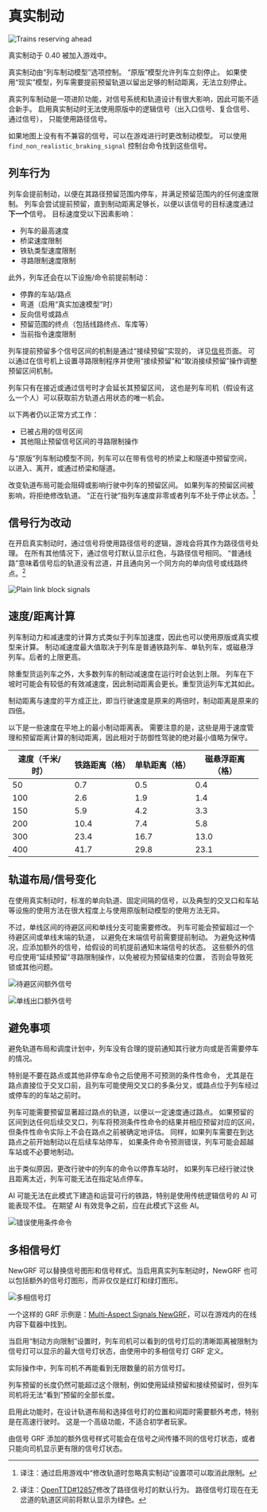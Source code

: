 # 真实制动

![Trains reserving ahead](images/realistic-braking-header.png)

真实制动于 0.40 被加入游戏中。

真实制动由“列车制动模型”选项控制。
“原版”模型允许列车立刻停止。
如果使用“现实”模型，列车需要提前预留轨道以留出足够的制动距离，无法立刻停止。

真实列车制动是一项进阶功能，对信号系统和轨道设计有很大影响，因此可能不适合新手。
启用真实制动时无法使用原版中的逻辑信号（出入口信号、复合信号、通过信号），
只能使用路径信号。

如果地图上没有有不兼容的信号，可以在游戏进行时更改制动模型。
可以使用 `find_non_realistic_braking_signal` 控制台命令找到这些信号。

## 列车行为

列车会提前制动，以便在其路径预留范围内停车，并满足预留范围内的任何速度限制。
列车会尝试提前预留，直到制动距离足够长，以便以该信号的目标速度通过**下一个**信号。
目标速度受以下因素影响：

- 列车的最高速度
- 桥梁速度限制
- 铁轨类型速度限制
- 寻路限制速度限制

此外，列车还会在以下设施/命令前提前制动：

- 停靠的车站/路点
- 弯道（启用“真实加速模型”时）
- 反向信号或路点
- 预留范围的终点（包括线路终点、车库等）
- 当前指令速度限制

列车提前预留多个信号区间的机制是通过“接续预留”实现的，
详见[信号](./Signalling.md#寻路限制)页面。
可以通过在信号机上设置寻路限制程序并使用“接续预留”和“取消接续预留”操作调整预留区间机制。

列车只有在接近或通过信号时才会延长其预留区间，
这也是列车司机（假设有这么一个人）可以获取前方轨道占用状态的唯一机会。

以下两者仍以正常方式工作：

- 已被占用的信号区间
- 其他阻止预留信号区间的寻路限制操作

与“原版”列车制动模型不同，列车可以在带有信号的桥梁上和隧道中预留空间，
以进入、离开，或通过桥梁和隧道。

改变轨道布局可能会阻碍或影响行驶中列车的预留区间。
如果列车的预留区间被影响，将拒绝修改轨道。
“正在行驶”指列车速度非零或者列车不处于停止状态。[^editing_track]

[^editing_track]: 译注：通过启用游戏中“修改轨道时忽略真实制动”设置项可以取消此限制。

## 信号行为改动

在开启真实制动时，通过信号将使用路径信号的逻辑，游戏会将其作为路径信号处理。
在所有其他情况下，通过信号灯默认显示红色，与路径信号相同。
“普通线路”意味着信号后的轨道没有岔道，并且通向另一个同方向的单向信号或线路终点。[^signal_default_green]

[^signal_default_green]: 译注：[OpenTTD#12857](https://github.com/OpenTTD/OpenTTD/pull/12857)修改了路径信号灯的默认行为。
路径信号灯现在在无岔道的轨道区间前将默认显示为绿色。

![Plain link block signals](images/realistic-braking-auto-signals.png)

## 速度/距离计算

列车制动力和减速度的计算方式类似于列车加速度，因此也可以使用原版或真实模型来计算。
制动减速度最大值取决于列车是普通铁路列车、单轨列车，或磁悬浮列车。后者的上限更高。

除重型货运列车之外，大多数列车的制动减速度在运行时会达到上限。
列车在下坡时可能会有较低的有效减速度，因此制动距离会更长。重型货运列车尤其如此。

制动距离与速度的平方成正比，即当行驶速度是原来的两倍时，制动距离是原来的四倍。

以下是一些速度在平地上的最小制动距离表。
需要注意的是，这些是用于速度管理和预留距离计算的制动距离，因此相对于防御性驾驶的绝对最小值略为保守。

| 速度（千米/时） | 铁路距离（格） | 单轨距离（格） | 磁悬浮距离（格） |
|---------------|--------------|--------------|----------------|
| 50            | 0.7          | 0.5          | 0.4            |
| 100           | 2.6          | 1.9          | 1.4            |
| 150           | 5.9          | 4.2          | 3.3            |
| 200           | 10.4         | 7.4          | 5.8            |
| 300           | 23.4         | 16.7         | 13.0           |
| 400           | 41.7         | 29.8         | 23.1           |

## 轨道布局/信号变化

在使用真实制动时，标准的单向轨道、固定间隔的信号，以及典型的交叉口和车站等设施的使用方法在很大程度上与使用原版制动模型的使用方法无异。

不过，单线区间的待避区间和单线分支可能需要修改。
列车可能会预留超过一个待避区间或单线末端的轨道，
以避免在末端信号前需要提前制动。
为避免这种情况，应添加额外的信号，给假设的司机提前通知末端信号的状态。
这些额外的信号应使用“延续预留”寻路限制操作，以免被视为预留结束的位置，
否则会导致死锁或其他问题。

![待避区间额外信号](images/realistic-braking-passing-loops.png)

![单线出口额外信号](images/realistic-braking-branch.png)

## 避免事项

避免轨道布局和调度计划中，列车没有合理的提前通知其行驶方向或是否需要停车的情况。

特别是不要在路点或其他非停车命令之后使用不可预测的条件性命令，
尤其是在路点直接位于交叉口前，且列车可能使用交叉口的多条分叉，或路点位于列车经过或停车的的车站之前时。

列车可能需要预留显著超过路点的轨道，以便以一定速度通过路点。
如果预留的区间到达任何后续交叉口，列车将预测条件性命令的结果并相应预留对应的区间，
但条件性命令实际上不会在路点之前被确定地评估。
同样，如果列车需要在到达路点之前开始制动以在后续车站停车，
如果条件命令预测错误，列车可能会超越车站或不必要地制动。

出于类似原因，更改行驶中的列车的命令以停靠车站时，
如果列车已经行驶过快且距离太近，列车可能无法在指定站点停车。

AI 可能无法在此模式下建造和运营可行的铁路，特别是使用传统逻辑信号的 AI 可能表现不佳。
在期望 AI 有效竞争之前，应在此模式下这些 AI。

![错误使用条件命令](images/realistic-braking-bad-cond-orders.png)

## 多相信号灯
NewGRF 可以替换信号图形和信号样式。当启用真实列车制动时，NewGRF 也可以包括额外的信号灯图形，而非仅仅是红灯和绿灯图形。

![多相信号灯](images/multi-aspect-signals.png)

一个这样的 GRF 示例是：[Multi-Aspect Signals NewGRF](https://github.com/JGRennison/multi-aspect-signals-grf)，可以在游戏内的在线内容下载器中找到。

当启用“制动方向限制”设置时，列车司机可以看到的信号灯后的清晰距离被限制为信号灯可以显示的最大信号灯状态，由使用中的多相信号灯 GRF 定义。

实际操作中，列车司机不再能看到无限数量的前方信号灯。

列车预留的长度仍然可能超过这个限制，例如使用延续预留和接续预留时，但列车司机将无法“看到”预留的全部长度。

启用此功能时，在设计轨道布局和选择信号灯的位置和间距时需要额外考虑，特别是在高速行驶时。
这是一个高级功能，不适合初学者玩家。

由信号 GRF 添加的额外信号样式可能会在信号之间传播不同的信号灯状态，或者只能向司机显示更有限的信号灯状态。
